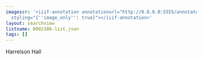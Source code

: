 ```yaml
---
imagescr: '<iiif-annotation annotationurl="http://0.0.0.0:5555/annotate/annotations/0002386-1.json"
  styling="{''image_only'': true}"></iiif-annotation>'
layout: searchview
listname: 0002386-list.json
tags: []
---
```

Harrelson Hall
